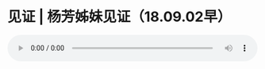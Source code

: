 # 见证 | 杨芳姊妹见证（18.09.02早）

<audio style="width: 100%;" preload="false" controls controlslist="nodownload"><source src="http://file.simai.life/audio/mp3/old/26471.mp3" type="audio/mpeg">Your browser does not support the audio element.</audio>


